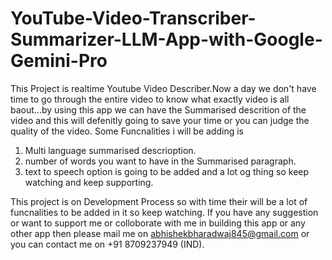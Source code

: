 # YouTube-Video-Transcriber-Summarizer-LLM-App-with-Google-Gemini-Pro
This Project is realtime Youtube Video Describer.Now a day we don't have time to go through the entire video to know what exactly video is all baout...by using this app we can have the Summarised descrition of the video and this will defenitly going to save your time or you can judge the quality of the video.
Some Funcnalities i will be adding is
1. Multi language summarised descrioption.
2. number of words you want to have in the Summarised paragraph.
3. text to speech option is going to be added and a lot og thing so keep watching and keep supporting.

This project is on Development Process so with time their will be a lot of funcnalities to be added in it so keep watching.
 If you have any suggestion or want to support me or colloborate with me in building this app or any other app then please mail me on abhishekbharadwaj845@gmail.com or you can contact me on +91 8709237949 (IND).
 
